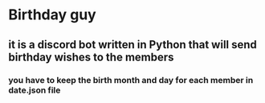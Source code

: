 # Birthday guy
## it is a discord bot written in Python that will send birthday wishes to the members 
### you have to keep the birth month and day for each member in date.json file
